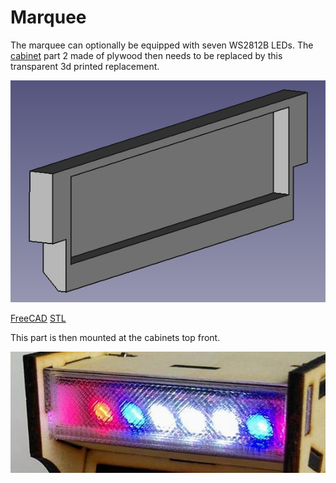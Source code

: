 # Marquee

The marquee can optionally be equipped with seven WS2812B LEDs.
The [cabinet](../cabinet) part 2 made of plywood then needs to be
replaced by this transparent 3d printed replacement.

![Marquee CAD](marquee.png)

[FreeCAD](marquee.FCStd) [STL](marquee.stl)

This part is then mounted at the cabinets top front.

![Marquee photo](marquee.jpg)
